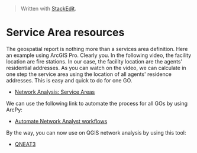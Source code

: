 


> Written with [StackEdit](https://stackedit.io/).

# Service Area resources
The geospatial report is nothing more than a services area definition. Here an example using ArcGIS Pro. Clearly you. In the following video, the facility location are fire stations. In our case, the facility location are the agents' residential addresses. As you can watch on the video, we can calculate in one step the service area using the location of all agents' residence addresses. This is easy and quick to do for one GO. 
- [Network Analysis: Service Areas](https://www.youtube.com/watch?v=THHy1jHqwcs)

We can use the following link to automate the process for all GOs by using ArcPy:

- [Automate Network Analyst workflows](https://pro.arcgis.com/en/pro-app/help/analysis/networks/automating-workflows.htm)

By the way, you can now use on QGIS network analysis by using this tool:

- [QNEAT3](https://root676.github.io/)
<!--stackedit_data:
eyJoaXN0b3J5IjpbLTE2Njg0MjA5MTNdfQ==
-->
